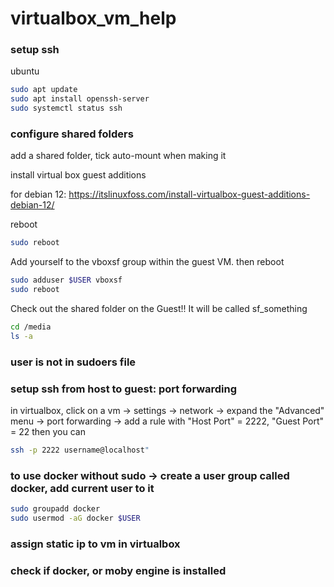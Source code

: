 # virtualbox_vm_help

### setup ssh  
ubuntu  
```bash
sudo apt update
sudo apt install openssh-server
sudo systemctl status ssh
```
### configure shared folders
add a shared folder, tick auto-mount when making it 

install virtual box guest additions 

for debian 12: https://itslinuxfoss.com/install-virtualbox-guest-additions-debian-12/

reboot
```bash
sudo reboot
```
Add yourself to the vboxsf group within the guest VM.
then reboot
```bash
sudo adduser $USER vboxsf
sudo reboot
```

Check out the shared folder on the Guest!! It will be called sf_something
```bash
cd /media
ls -a
```
### user is not in sudoers file


### setup ssh from host to guest: port forwarding 
in virtualbox, click on a vm -> settings -> network -> expand the "Advanced" menu -> port forwarding -> add a rule with "Host Port" = 2222, "Guest Port" = 22
then you can 
```bash
ssh -p 2222 username@localhost"
```


### to use docker without sudo -> create a user group called docker, add current user to it 
```bash
sudo groupadd docker
sudo usermod -aG docker $USER
```

### assign static ip to vm in virtualbox


### check if docker, or moby engine is installed 
